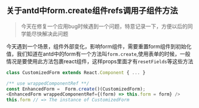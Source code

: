 
## 关于antd中form.create组件refs调用子组件方法

> 今天在修复一个应用bug时候遇到一个问题，特意记录一下，方便以后的同学能尽快解决此问题


今天遇到一个场景，组件外部变化，影响form组件，需要重置form组件到初始化值，我们知道在antd中的form有一个方法叫`form.create`,使用表单的时候，一般情况是要使用此方法包裹react组件，这样props里面才有`resetFields`等这些方法

```javascript (type)
class CustomizedForm extends React.Component { ... }

/** use wrappedComponentRef **/
const EnhancedForm =  Form.create()(CustomizedForm);
<EnhancedForm wrappedComponentRef={(form) => this.form = form} />
this.form // => The instance of CustomizedForm
```

